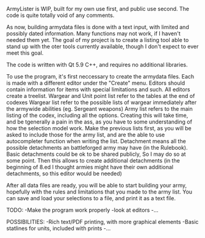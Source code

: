 ArmyLister is WIP, built for my own use first, and public use second. The code is quite totally void of any comments.

As now, building armydata files is done with a text input, with limited and possibly dated information.
Many functions may not work, if I haven't needed them yet.
The goal of my project is to create a listing tool able to stand up with the oter tools currently available, though I don't expect to ever meet this goal.

The code is written with Qt 5.9 C++, and requires no additional libraries.

To use the program, it's first neccessary to create the armydata files. Each is made with a different editor under the "Create" menu.
Editors should contain information for items with special limitations and such. All editors create a treelist.
	Wargear and Unit point list refer to the tables at the end of codexes
	Wargear list refer to the possible lists of wargear immediately after the armywide abilities (eg. Sergeant weapons)
	Army list refers to the main listing of the codex, including all the options. Creating this will take time, and be tgenerally a pain in the ass,
		as you have to some understanding of how the selection model work.
		Make the previous lists first, as you will be asked to include those for the army list, and are the able to use autocompleter function when writing the list.
	Detachment means all the possible detachments an battleforged army may have (in the Rulebook). Basic detachments could be ok to be shared publicly,
		So I may do so at some point. Then this allows to create additional detachments (in the beginning of 8.ed I thought armies might have their own additional detachments,
		so this editor would be needed)

After all data files are ready, you will be able to start building your army, hopefully with the rules and limitations that you made to the army list.
You can save and load your selections to a file, and print it as a text file.


TODO:
-Make the program work properly
-look at editors
-...

POSSIBILITIES:
-Rich text/PDF printing, with more graphical elements
-Basic statlines for units, included with prints
-...
